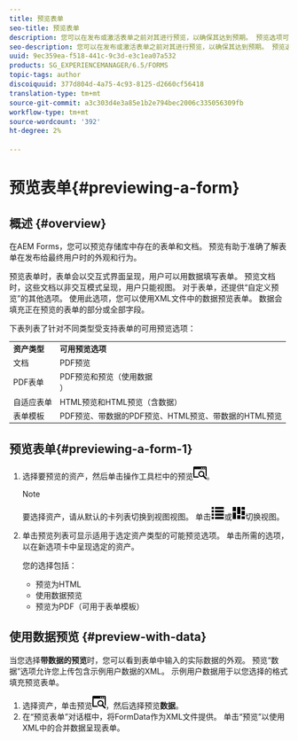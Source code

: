 ```yaml
---
title: 预览表单
seo-title: 预览表单
description: 您可以在发布或激活表单之前对其进行预览，以确保其达到预期。 预览选项可能因支持的表单类型而异。
seo-description: 您可以在发布或激活表单之前对其进行预览，以确保其达到预期。 预览选项可能因支持的表单类型而异。
uuid: 9ec359ea-f518-441c-9c3d-e3c1ea07a532
products: SG_EXPERIENCEMANAGER/6.5/FORMS
topic-tags: author
discoiquuid: 377d804d-4a75-4c93-8125-d2660cf56418
translation-type: tm+mt
source-git-commit: a3c303d4e3a85e1b2e794bec2006c335056309fb
workflow-type: tm+mt
source-wordcount: '392'
ht-degree: 2%

---
```



# 预览表单{#previewing-a-form}

## 概述 {#overview}

在AEM Forms，您可以预览存储库中存在的表单和文档。 预览有助于准确了解表单在发布给最终用户时的外观和行为。

预览表单时，表单会以交互式界面呈现，用户可以用数据填写表单。 预览文档时，这些文档以非交互模式呈现，用户只能视图。 对于表单，还提供“自定义预览”的其他选项。 使用此选项，您可以使用XML文件中的数据预览表单。 数据会填充正在预览的表单的部分或全部字段。

下表列表了针对不同类型受支持表单的可用预览选项：

<table>
 <tbody>
  <tr>
   <td><strong>资产类型</strong><br /> </td>
   <td><strong>可用预览选项</strong><br /> </td>
  </tr>
  <tr>
   <td>文档</td>
   <td>PDF预览</td>
  </tr>
  <tr>
   <td>PDF表单</td>
   <td>PDF预览和预览（使用数据<br />） </td>
  </tr>
  <tr>
   <td>自适应表单</td>
   <td>HTML预览和HTML预览（含数据）</td>
  </tr>
  <tr>
   <td>表单模板</td>
   <td>PDF预览、带数据的PDF预览、HTML预览、带数据的HTML预览<br /> </td>
  </tr>
 </tbody>
</table>

## 预览表单{#previewing-a-form-1}

1. 选择要预览的资产，然后单击操作工具栏中的预览![aem6forms_预览](assets/aem6forms_preview.png)。

   >[!NOTE]
   >
   >要选择资产，请从默认的卡列表切换到视图视图。 单击![aem6forms_viewlist](assets/aem6forms_viewlist.png)或![aem6forms_viewcard](assets/aem6forms_viewcard.png)切换视图。

1. 单击预览列表可显示适用于选定资产类型的可能预览选项。 单击所需的选项，以在新选项卡中呈现选定的资产。

   您的选择包括：

   * 预览为HTML
   * 使用数据预览
   * 预览为PDF（可用于表单模板）

## 使用数据预览 {#preview-with-data}

当您选择&#x200B;**带数据的预览**&#x200B;时，您可以看到表单中输入的实际数据的外观。 预览“数据”选项允许您上传包含示例用户数据的XML。 示例用户数据用于以您选择的格式填充预览表单。

1. 选择资产，单击预览![aem6forms_预览](assets/aem6forms_preview.png)，然后选择预览&#x200B;**数据**。
1. 在“预览表单”对话框中，将FormData作为XML文件提供。 单击“预览”以使用XML中的合并数据呈现表单。

